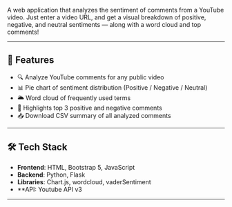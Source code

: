 A web application that analyzes the sentiment of comments from a YouTube video. Just enter a video URL, and get a visual breakdown of positive, negative, and neutral sentiments — along with a word cloud and top comments!

---

## 🚀 Features

- 🔍 Analyze YouTube comments for any public video
- 📊 Pie chart of sentiment distribution (Positive / Negative / Neutral)
- 🌥️ Word cloud of frequently used terms
- 💬 Highlights top 3 positive and negative comments
- 📥 Download CSV summary of all analyzed comments

---

## 🛠️ Tech Stack

- **Frontend**: HTML, Bootstrap 5, JavaScript
- **Backend**: Python, Flask
- **Libraries**: Chart.js, wordcloud, vaderSentiment
- **API: Youtube API v3

---
